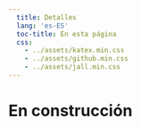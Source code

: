 ```yaml
---
  title: Detalles
  lang: 'es-ES'
  toc-title: En esta página
  css:
    - ../assets/katex.min.css
    - ../assets/github.min.css
    - ../assets/jall.min.css
---
```

# En construcción
